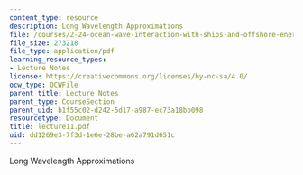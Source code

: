 ```yaml
---
content_type: resource
description: Long Wavelength Approximations
file: /courses/2-24-ocean-wave-interaction-with-ships-and-offshore-energy-systems-13-022-spring-2002/dd1269e37f3d1e6e28bea62a791d651c_lecture11.pdf
file_size: 273218
file_type: application/pdf
learning_resource_types:
- Lecture Notes
license: https://creativecommons.org/licenses/by-nc-sa/4.0/
ocw_type: OCWFile
parent_title: Lecture Notes
parent_type: CourseSection
parent_uid: b1f55c02-d242-5d17-a987-ec73a18bb098
resourcetype: Document
title: lecture11.pdf
uid: dd1269e3-7f3d-1e6e-28be-a62a791d651c
---
```

Long Wavelength Approximations